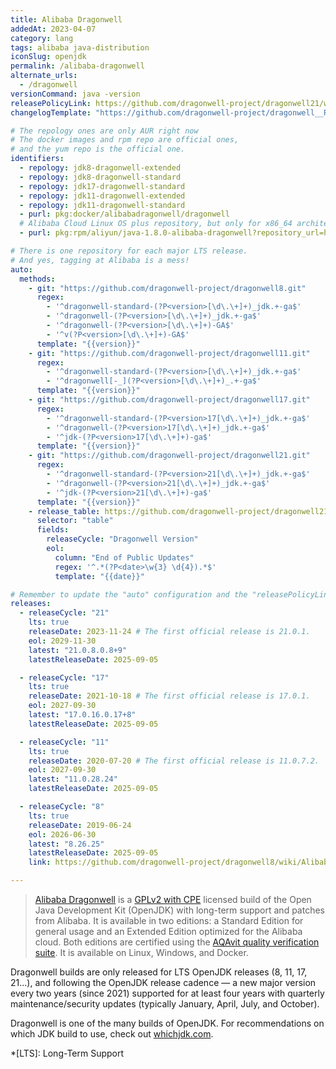 ```yaml
---
title: Alibaba Dragonwell
addedAt: 2023-04-07
category: lang
tags: alibaba java-distribution
iconSlug: openjdk
permalink: /alibaba-dragonwell
alternate_urls:
  - /dragonwell
versionCommand: java -version
releasePolicyLink: https://github.com/dragonwell-project/dragonwell21/wiki/Alibaba-Dragonwell-Support
changelogTemplate: "https://github.com/dragonwell-project/dragonwell__RELEASE_CYCLE__/wiki/Alibaba-Dragonwell-__RELEASE_CYCLE__-Standard-Edition-Release-Notes"

# The repology ones are only AUR right now
# The docker images and rpm repo are official ones,
# and the yum repo is the official one.
identifiers:
  - repology: jdk8-dragonwell-extended
  - repology: jdk8-dragonwell-standard
  - repology: jdk17-dragonwell-standard
  - repology: jdk11-dragonwell-extended
  - repology: jdk11-dragonwell-standard
  - purl: pkg:docker/alibabadragonwell/dragonwell
  # Alibaba Cloud Linux OS plus repository, but only for x86_64 architecture
  - purl: pkg:rpm/aliyun/java-1.8.0-alibaba-dragonwell?repository_url=http://mirrors.aliyun.com/alinux/2.1903/plus/x86_64/

# There is one repository for each major LTS release.
# And yes, tagging at Alibaba is a mess!
auto:
  methods:
    - git: "https://github.com/dragonwell-project/dragonwell8.git"
      regex:
        - '^dragonwell-standard-(?P<version>[\d\.\+]+)_jdk.+-ga$'
        - '^dragonwell-(?P<version>[\d\.\+]+)_jdk.+-ga$'
        - '^dragonwell-(?P<version>[\d\.\+]+)-GA$'
        - '^v(?P<version>[\d\.\+]+)-GA$'
      template: "{{version}}"
    - git: "https://github.com/dragonwell-project/dragonwell11.git"
      regex:
        - '^dragonwell-standard-(?P<version>[\d\.\+]+)_jdk.+-ga$'
        - '^dragonwell[-_](?P<version>[\d\.\+]+)_.+-ga$'
      template: "{{version}}"
    - git: "https://github.com/dragonwell-project/dragonwell17.git"
      regex:
        - '^dragonwell-standard-(?P<version>17[\d\.\+]+)_jdk.+-ga$'
        - '^dragonwell-(?P<version>17[\d\.\+]+)_jdk.+-ga$'
        - '^jdk-(?P<version>17[\d\.\+]+)-ga$'
      template: "{{version}}"
    - git: "https://github.com/dragonwell-project/dragonwell21.git"
      regex:
        - '^dragonwell-standard-(?P<version>21[\d\.\+]+)_jdk.+-ga$'
        - '^dragonwell-(?P<version>21[\d\.\+]+)_jdk.+-ga$'
        - '^jdk-(?P<version>21[\d\.\+]+)-ga$'
      template: "{{version}}"
    - release_table: https://github.com/dragonwell-project/dragonwell21/wiki/Alibaba-Dragonwell-Support
      selector: "table"
      fields:
        releaseCycle: "Dragonwell Version"
        eol:
          column: "End of Public Updates"
          regex: '^.*(?P<date>\w{3} \d{4}).*$'
          template: "{{date}}"

# Remember to update the "auto" configuration and the "releasePolicyLink" on each new major release.
releases:
  - releaseCycle: "21"
    lts: true
    releaseDate: 2023-11-24 # The first official release is 21.0.1.
    eol: 2029-11-30
    latest: "21.0.8.0.8+9"
    latestReleaseDate: 2025-09-05

  - releaseCycle: "17"
    lts: true
    releaseDate: 2021-10-18 # The first official release is 17.0.1.
    eol: 2027-09-30
    latest: "17.0.16.0.17+8"
    latestReleaseDate: 2025-09-05

  - releaseCycle: "11"
    lts: true
    releaseDate: 2020-07-20 # The first official release is 11.0.7.2.
    eol: 2027-09-30
    latest: "11.0.28.24"
    latestReleaseDate: 2025-09-05

  - releaseCycle: "8"
    lts: true
    releaseDate: 2019-06-24
    eol: 2026-06-30
    latest: "8.26.25"
    latestReleaseDate: 2025-09-05
    link: https://github.com/dragonwell-project/dragonwell8/wiki/Alibaba-Dragonwell8-Standard-Edition-Release-Notes

---
```


> [Alibaba Dragonwell](https://dragonwell-jdk.io/) is a [GPLv2 with CPE](https://openjdk.org/legal/gplv2+ce.html)
> licensed build of the Open Java Development Kit (OpenJDK) with long-term support and patches from
> Alibaba. It is available in two editions: a Standard Edition for general usage and an Extended
> Edition optimized for the Alibaba cloud. Both editions are certified using the [AQAvit quality
> verification suite](https://adoptium.net/aqavit/). It is available on Linux, Windows, and Docker.

Dragonwell builds are only released for LTS OpenJDK releases (8, 11, 17, 21...), and following the
OpenJDK release cadence — a new major version every two years (since 2021) supported for at least
four years with quarterly maintenance/security updates (typically January, April, July, and October).

Dragonwell is one of the many builds of OpenJDK. For recommendations on which JDK build to use,
check out [whichjdk.com](https://whichjdk.com/#alibaba-dragonwell).

*[LTS]: Long-Term Support
